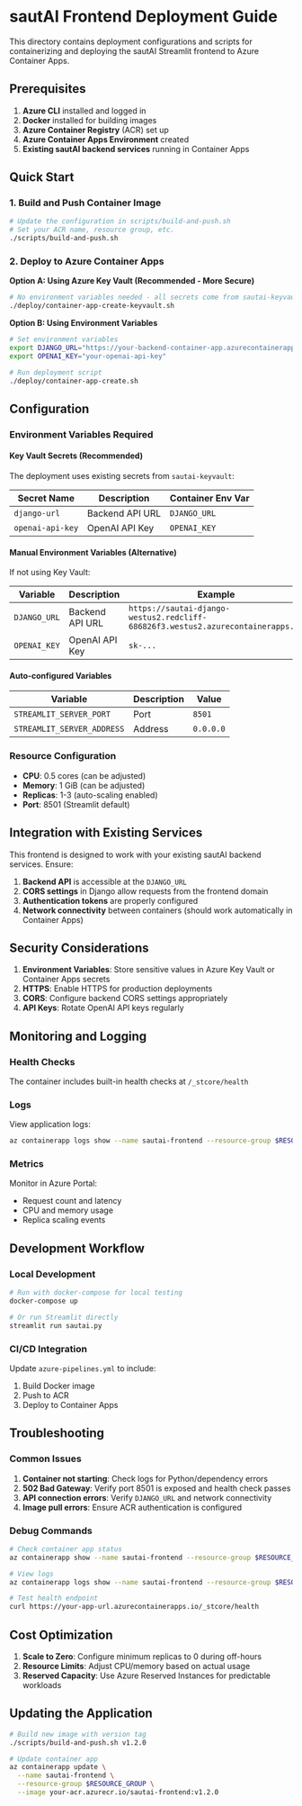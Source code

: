 # sautAI Frontend Deployment Guide

This directory contains deployment configurations and scripts for containerizing and deploying the sautAI Streamlit frontend to Azure Container Apps.

## Prerequisites

1. **Azure CLI** installed and logged in
2. **Docker** installed for building images
3. **Azure Container Registry** (ACR) set up
4. **Azure Container Apps Environment** created
5. **Existing sautAI backend services** running in Container Apps

## Quick Start

### 1. Build and Push Container Image

```bash
# Update the configuration in scripts/build-and-push.sh
# Set your ACR name, resource group, etc.
./scripts/build-and-push.sh
```

### 2. Deploy to Azure Container Apps

**Option A: Using Azure Key Vault (Recommended - More Secure)**
```bash
# No environment variables needed - all secrets come from sautai-keyvault
./deploy/container-app-create-keyvault.sh
```

**Option B: Using Environment Variables**
```bash
# Set environment variables
export DJANGO_URL="https://your-backend-container-app.azurecontainerapps.io"
export OPENAI_KEY="your-openai-api-key"

# Run deployment script
./deploy/container-app-create.sh
```

## Configuration

### Environment Variables Required

#### Key Vault Secrets (Recommended)
The deployment uses existing secrets from `sautai-keyvault`:

| Secret Name | Description | Container Env Var |
|-------------|-------------|-------------------|
| `django-url` | Backend API URL | `DJANGO_URL` |
| `openai-api-key` | OpenAI API Key | `OPENAI_KEY` |

#### Manual Environment Variables (Alternative)
If not using Key Vault:

| Variable | Description | Example |
|----------|-------------|---------|
| `DJANGO_URL` | Backend API URL | `https://sautai-django-westus2.redcliff-686826f3.westus2.azurecontainerapps.io` |
| `OPENAI_KEY` | OpenAI API Key | `sk-...` |

#### Auto-configured Variables
| Variable | Description | Value |
|----------|-------------|-------|
| `STREAMLIT_SERVER_PORT` | Port | `8501` |
| `STREAMLIT_SERVER_ADDRESS` | Address | `0.0.0.0` |

### Resource Configuration

- **CPU**: 0.5 cores (can be adjusted)
- **Memory**: 1 GiB (can be adjusted)
- **Replicas**: 1-3 (auto-scaling enabled)
- **Port**: 8501 (Streamlit default)

## Integration with Existing Services

This frontend is designed to work with your existing sautAI backend services. Ensure:

1. **Backend API** is accessible at the `DJANGO_URL`
2. **CORS settings** in Django allow requests from the frontend domain
3. **Authentication tokens** are properly configured
4. **Network connectivity** between containers (should work automatically in Container Apps)

## Security Considerations

1. **Environment Variables**: Store sensitive values in Azure Key Vault or Container Apps secrets
2. **HTTPS**: Enable HTTPS for production deployments
3. **CORS**: Configure backend CORS settings appropriately
4. **API Keys**: Rotate OpenAI API keys regularly

## Monitoring and Logging

### Health Checks
The container includes built-in health checks at `/_stcore/health`

### Logs
View application logs:
```bash
az containerapp logs show --name sautai-frontend --resource-group $RESOURCE_GROUP
```

### Metrics
Monitor in Azure Portal:
- Request count and latency
- CPU and memory usage
- Replica scaling events

## Development Workflow

### Local Development
```bash
# Run with docker-compose for local testing
docker-compose up

# Or run Streamlit directly
streamlit run sautai.py
```

### CI/CD Integration
Update `azure-pipelines.yml` to include:
1. Build Docker image
2. Push to ACR
3. Deploy to Container Apps

## Troubleshooting

### Common Issues

1. **Container not starting**: Check logs for Python/dependency errors
2. **502 Bad Gateway**: Verify port 8501 is exposed and health check passes
3. **API connection errors**: Verify `DJANGO_URL` and network connectivity
4. **Image pull errors**: Ensure ACR authentication is configured

### Debug Commands
```bash
# Check container app status
az containerapp show --name sautai-frontend --resource-group $RESOURCE_GROUP

# View logs
az containerapp logs show --name sautai-frontend --resource-group $RESOURCE_GROUP --follow

# Test health endpoint
curl https://your-app-url.azurecontainerapps.io/_stcore/health
```

## Cost Optimization

1. **Scale to Zero**: Configure minimum replicas to 0 during off-hours
2. **Resource Limits**: Adjust CPU/memory based on actual usage
3. **Reserved Capacity**: Use Azure Reserved Instances for predictable workloads

## Updating the Application

```bash
# Build new image with version tag
./scripts/build-and-push.sh v1.2.0

# Update container app
az containerapp update \
  --name sautai-frontend \
  --resource-group $RESOURCE_GROUP \
  --image your-acr.azurecr.io/sautai-frontend:v1.2.0
``` 